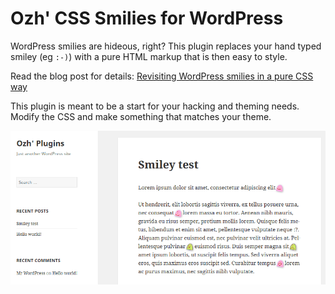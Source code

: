# Ozh' CSS Smilies for WordPress

WordPress smilies are hideous, right? This plugin replaces your hand typed smiley (eg `:-)`) with a pure HTML markup that is then easy to style.

Read the blog post for details: [Revisiting WordPress smilies in a pure CSS way](http://planetozh.com/blog/2014/12/revisiting-wordpress-smilies-in-a-pure-css-way/)

This plugin is meant to be a start for your hacking and theming needs. Modify the CSS and make something that matches your theme.

![CSS smileys](css_smiley.gif)

